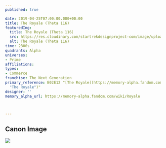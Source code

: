 ```yaml
---
published: true

date: 2019-04-25T07:00:00.000+00:00
title: The Royale (Theta 116)
featuredImg:
  title: The Royale (Theta 116)
  src: https://res.cloudinary.com/startrekdesignproject-com/image/upload/v1556217051/TheRoyale.png
  alt: The Royale (Theta 116)
time: 2300s
quadrants: Alpha
universes:
- Prime
affiliations:
types:
- Commerce
franchise: The Next Generation
primary_reference: E02E12 "[The Royale](https://memory-alpha.fandom.com/wiki/The_Royale
  "The Royale")"
designer: ''
memory_alpha_url: https://memory-alpha.fandom.com/wiki/Royale



---
```

## Canon Image

![](https://res.cloudinary.com/startrekdesignproject-com/image/upload/v1556217051/TheRoyale1.jpg)
